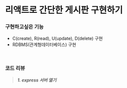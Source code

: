 # 리액트로 간단한 게시판 구현하기

### 구현하고싶은 기능
- C(create), R(read), U(update), D(delete) 구현
- RDBMS(관계형데이터베이스) 구현
<br/>

### 코드 리뷰

>***1. express 서버 열기***

